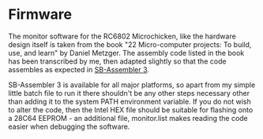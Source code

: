 # Firmware
The monitor software for the RC6802 Microchicken, like the hardware design
itself is taken from the book "22 Micro-computer projects: To build, use,
and learn" by Daniel Metzger. The assembly code listed in the book has been
transcribed by me, then adapted slightly so that the code assembles as
expected in [SB-Assembler 3](https://www.sbprojects.net/sbasm/).

SB-Assembler 3 is available for all major platforms, so apart from my simple
little batch file to run it there shouldn't be any other steps necessary other
than adding it to the system PATH environment variable. If you do not wish to
alter the code, then the Intel HEX file should be suitable for flashing onto
a 28C64 EEPROM - an additional file, monitor.list makes reading the code
easier when debugging the software.